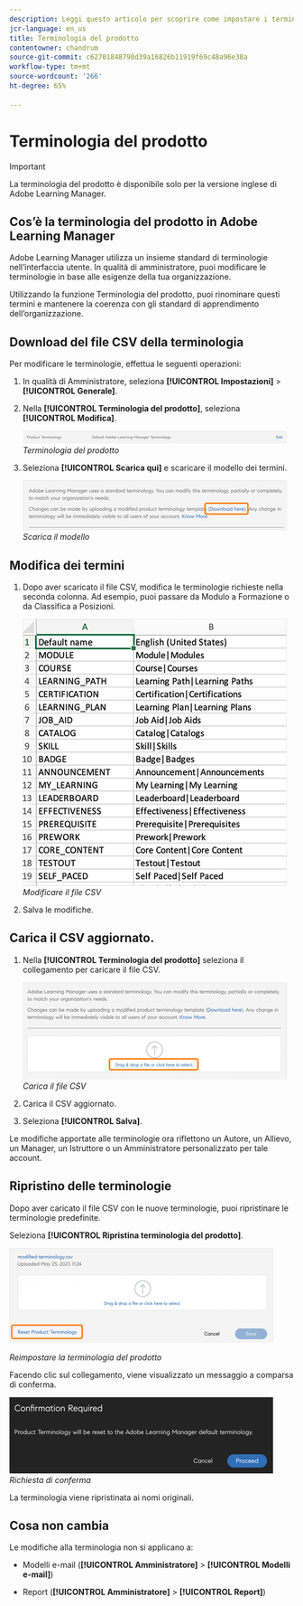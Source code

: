 ```yaml
---
description: Leggi questo articolo per scoprire come impostare i termini nell’interfaccia utente.
jcr-language: en_us
title: Terminologia del prodotto
contentowner: chandrum
source-git-commit: c62701848790d39a16826b11919f69c48a96e38a
workflow-type: tm+mt
source-wordcount: '266'
ht-degree: 65%

---
```


# Terminologia del prodotto

>[!IMPORTANT]
>
>La terminologia del prodotto è disponibile solo per la versione inglese di Adobe Learning Manager.

## Cos’è la terminologia del prodotto in Adobe Learning Manager

Adobe Learning Manager utilizza un insieme standard di terminologie nell’interfaccia utente. In qualità di amministratore, puoi modificare le terminologie in base alle esigenze della tua organizzazione.

Utilizzando la funzione Terminologia del prodotto, puoi rinominare questi termini e mantenere la coerenza con gli standard di apprendimento dell’organizzazione.

## Download del file CSV della terminologia

Per modificare le terminologie, effettua le seguenti operazioni:

1. In qualità di Amministratore, seleziona **[!UICONTROL Impostazioni]** > **[!UICONTROL Generale]**.
1. Nella **[!UICONTROL Terminologia del prodotto]**, seleziona **[!UICONTROL Modifica]**.

   ![](assets/product-terminology-settings.png)
   _Terminologia del prodotto_

1. Seleziona **[!UICONTROL Scarica qui]** e scaricare il modello dei termini.

   ![](assets/download-here-pt.png)
   _Scarica il modello_

## Modifica dei termini

1. Dopo aver scaricato il file CSV, modifica le terminologie richieste nella seconda colonna. Ad esempio, puoi passare da Modulo a Formazione o da Classifica a Posizioni.

   ![](assets/csv-product-terminology.png)
   _Modificare il file CSV_

1. Salva le modifiche.

## Carica il CSV aggiornato.

1. Nella **[!UICONTROL Terminologia del prodotto]** seleziona il collegamento per caricare il file CSV.

   ![](assets/update-the-csv.png)
   _Carica il file CSV_

1. Carica il CSV aggiornato.
1. Seleziona **[!UICONTROL Salva]**.

Le modifiche apportate alle terminologie ora riflettono un Autore, un Allievo, un Manager, un Istruttore o un Amministratore personalizzato per tale account.

## Ripristino delle terminologie

Dopo aver caricato il file CSV con le nuove terminologie, puoi ripristinare le terminologie predefinite.

Seleziona **[!UICONTROL Ripristina terminologia del prodotto]**.

![](assets/reset-the-terminology.png)

_Reimpostare la terminologia del prodotto_

Facendo clic sul collegamento, viene visualizzato un messaggio a comparsa di conferma.

![](assets/confirmation.png)
_Richiesta di conferma_

La terminologia viene ripristinata ai nomi originali.

## Cosa non cambia

Le modifiche alla terminologia non si applicano a:

* Modelli e-mail (**[!UICONTROL Amministratore]** > **[!UICONTROL Modelli e-mail]**)

* Report (**[!UICONTROL Amministratore]** > **[!UICONTROL Report]**)


